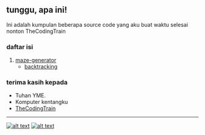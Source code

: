 ## tunggu, apa ini!
Ini adalah kumpulan beberapa source code yang aku buat waktu selesai nonton TheCodingTrain

### daftar isi
1. [maze-generator](https://github.com/zevtyardt/coding-challenge/tree/main/maze-generator)
   * [backtracking](https://github.com/zevtyardt/coding-challenge/blob/main/maze-generator/backtracking.py)
 
### terima kasih kepada
 * Tuhan YME.
 * Komputer kentangku
 * [TheCodingTrain](https://m.youtube.com/channel/UCvjgXvBlbQiydffZU7m1_aw)

---
[![alt text][2.1]][2]
[![alt text][6.1]][6]

[2.1]: http://i.imgur.com/P3YfQoD.png (facebook icon with padding)
[6.1]: http://i.imgur.com/0o48UoR.png (github icon with padding)


[2]: http://www.facebook.com/valxyriee
[6]: http://www.github.com/zevtyardt
